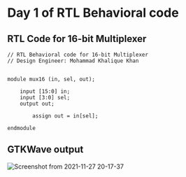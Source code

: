 # Day 1 of RTL Behavioral code

## RTL Code for 16-bit Multiplexer

```
// RTL Behavioral code for 16-bit Multiplexer
// Design Engineer: Mohammad Khalique Khan


module mux16 (in, sel, out);

	input [15:0] in;
	input [3:0] sel;
	output out;

		assign out = in[sel];
		
endmodule 

```

## GTKWave output 
![Screenshot from 2021-11-27 20-17-37](https://user-images.githubusercontent.com/80625515/143686476-10d4837f-afc6-4a6c-aea9-6118e01dec8e.png)

